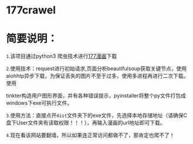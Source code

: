 # 177crawel

简要说明：
========


`1`.该项目通过python3 爬虫技术进行[177漫画](http://www.177piczz.info)下载
      



`2`.使用技术：request进行初始请求,页面分析beautifulsoup获取关键节点，使用aiohhtp异步下载，为保证丢失的图片不至于过多，使用多进程再进行二次下载。使用

tinkter构造用户图形界面，并有各种错误提示，pyinstaller将整个py文件打包成windows下exe可执行文件。





`3`.使用方法：直接点开`dist`文件夹下的exe文件，先选择本地存储地址（请确保C盘下User文件夹有读取权限！！！），再输入漫画的url地址即可下载。





`4`.现在看该网站要翻墙，所以如果连正常访问都做不了，那肯定也爬不了！

